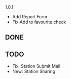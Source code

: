 1.0.1
* Add Report Form
* Fix Add to favourite check

DONE
----------



TODO
----------
* Fix: Station Submit Mail
* New: Station Sharing
